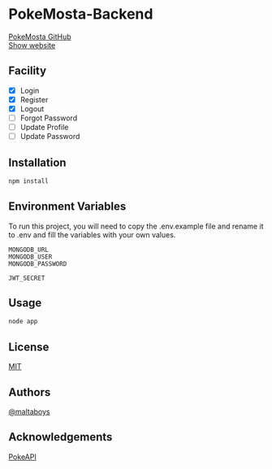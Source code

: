 ﻿# PokeMosta-Backend

[PokeMosta GitHub](https://github.com/maltaboys/pokemosta) <br>
[Show website](https://pokemosta.vercel.app/)

## Facility

- [x] Login
- [x] Register
- [x] Logout
- [ ] Forgot Password
- [ ] Update Profile
- [ ] Update Password
## Installation

```bash
npm install
```
## Environment Variables

To run this project, you will need to copy the .env.example file and rename it to .env and fill the variables with your own values.

`MONGODB_URL` <br>
`MONGODB_USER` <br>
`MONGODB_PASSWORD` <br>

`JWT_SECRET`<br>
## Usage

```bash
node app
```
## License

[MIT](https://choosealicense.com/licenses/mit/)

## Authors

[@maltaboys](https://www.github.com/maltaboys)

## Acknowledgements

[PokeAPI](https://pokeapi.co/)

